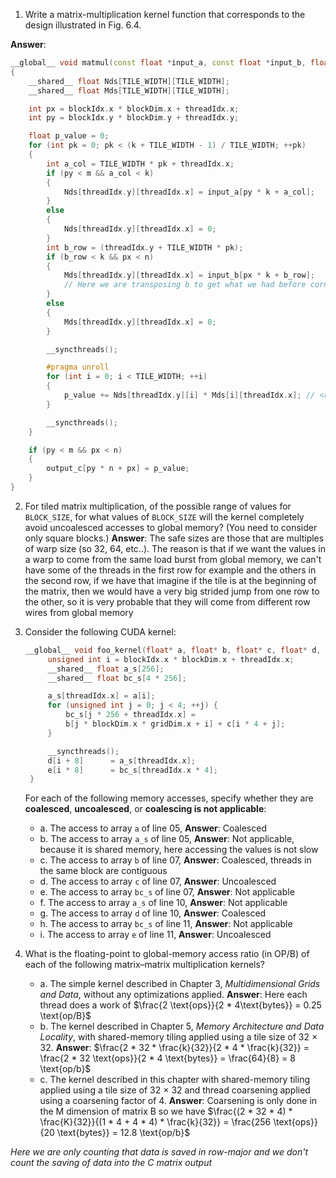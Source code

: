 1. Write a matrix-multiplication kernel function that corresponds to the design illustrated in Fig. 6.4.

**Answer**:
```c++
__global__ void matmul(const float *input_a, const float *input_b, float *output_c, size_t m, size_t n, size_t k)
{
    __shared__ float Nds[TILE_WIDTH][TILE_WIDTH];
    __shared__ float Mds[TILE_WIDTH][TILE_WIDTH];

    int px = blockIdx.x * blockDim.x + threadIdx.x;
    int py = blockIdx.y * blockDim.y + threadIdx.y;

    float p_value = 0;
    for (int pk = 0; pk < (k + TILE_WIDTH - 1) / TILE_WIDTH; ++pk)
    {
        int a_col = TILE_WIDTH * pk + threadIdx.x;
        if (py < m && a_col < k)
        {
            Nds[threadIdx.y][threadIdx.x] = input_a[py * k + a_col];
        }
        else
        {
            Nds[threadIdx.y][threadIdx.x] = 0;
        }
        int b_row = (threadIdx.y + TILE_WIDTH * pk);
        if (b_row < k && px < n)
        {
            Mds[threadIdx.y][threadIdx.x] = input_b[px * k + b_row];
            // Here we are transposing b to get what we had before corner turning (because now b is transposes we have to get the data in in column order instead of row order but then we save the data in the shared memory as row order)
        }
        else
        {
            Mds[threadIdx.y][threadIdx.x] = 0;
        }

        __syncthreads();

        #pragma unroll
        for (int i = 0; i < TILE_WIDTH; ++i)
        {
            p_value += Nds[threadIdx.y][i] * Mds[i][threadIdx.x]; // <row, column>
        }

        __syncthreads();
    }

    if (py < m && px < n)
    {
        output_c[py * n + px] = p_value;
    }
}
```

2. For tiled matrix multiplication, of the possible range of values for `BLOCK_SIZE`, for what values of `BLOCK_SIZE` will the kernel completely avoid uncoalesced accesses to global memory? (You need to consider only square blocks.)
**Answer**: The safe sizes are those that are multiples of warp size (so 32, 64, etc..). The reason is that if we want the values in a warp to come from the same load burst from global memory, we can't have some of the threads in the first row for example and the others in the second row, if we have that imagine if the tile is at the beginning of the matrix, then we would have a very big strided jump from one row to the other, so it is very probable that they will come from different row wires from global memory


3. Consider the following CUDA kernel:  
   ```c++
   __global__ void foo_kernel(float* a, float* b, float* c, float* d, float* e) {
        unsigned int i = blockIdx.x * blockDim.x + threadIdx.x;
        __shared__ float a_s[256];
        __shared__ float bc_s[4 * 256];

        a_s[threadIdx.x] = a[i];
        for (unsigned int j = 0; j < 4; ++j) {
            bc_s[j * 256 + threadIdx.x] =
            b[j * blockDim.x * gridDim.x + i] + c[i * 4 + j];
        }

        __syncthreads();
        d[i + 8]      = a_s[threadIdx.x];
        e[i * 8]      = bc_s[threadIdx.x * 4];
    }
    ```
   For each of the following memory accesses, specify whether they are **coalesced**, **uncoalesced**, or **coalescing is not applicable**:
   - a. The access to array `a` of line 05, **Answer**: Coalesced
   - b. The access to array `a_s` of line 05, **Answer**: Not applicable, because it is shared memory, here accessing the values is not slow
   - c. The access to array `b` of line 07, **Answer**: Coalesced, threads in the same block are contiguous
   - d. The access to array `c` of line 07, **Answer**: Uncoalesced
   - e. The access to array `bc_s` of line 07, **Answer**: Not applicable
   - f. The access to array `a_s` of line 10, **Answer**: Not applicable
   - g. The access to array `d` of line 10, **Answer**: Coalesced
   - h. The access to array `bc_s` of line 11, **Answer**: Not applicable
   - i. The access to array `e` of line 11, **Answer**: Uncoalesced 

4. What is the floating-point to global-memory access ratio (in OP/B) of each of the following matrix–matrix multiplication kernels?
   - a. The simple kernel described in Chapter 3, *Multidimensional Grids and Data*, without any optimizations applied. **Answer**: Here each thread does a work of $\frac{2 \text{ops}}{2 * 4\text{bytes}} = 0.25 \text{op/B}$
   - b. The kernel described in Chapter 5, *Memory Architecture and Data Locality*, with shared-memory tiling applied using a tile size of 32 × 32. **Answer**: $\frac{2 * 32 * \frac{k}{32}}{2 * 4 * \frac{k}{32}} = \frac{2 * 32 \text{ops}}{2 * 4 \text{bytes}} = \frac{64}{8} = 8 \text{op/b}$
   - c. The kernel described in this chapter with shared-memory tiling applied using a tile size of 32 × 32 and thread coarsening applied using a coarsening factor of 4. **Answer**: Coarsening is only done in the M dimension of matrix B so we have $\frac{(2 * 32 * 4) * \frac{K}{32}}{(1 * 4 + 4 * 4) * \frac{k}{32}} = \frac{256 \text{ops}}{20 \text{bytes}} = 12.8 \text{op/b}$ 

*Here we are only counting that data is saved in row-major and we don't count the saving of data into the C matrix output*